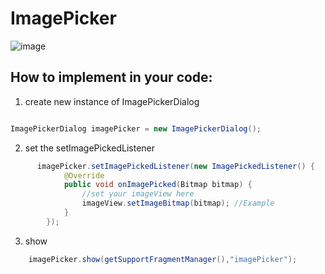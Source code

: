 # ImagePicker

![image](https://user-images.githubusercontent.com/62130401/180645465-578569f8-ea7e-448d-8669-2b131ce04dc1.png)
## How to implement in your code:


1. create new instance of ImagePickerDialog

```java

ImagePickerDialog imagePicker = new ImagePickerDialog();

```

2. set the setImagePickedListener

```java
      imagePicker.setImagePickedListener(new ImagePickedListener() {
            @Override
            public void onImagePicked(Bitmap bitmap) {
                //set your imageView here
                imageView.setImageBitmap(bitmap); //Example
            }
        });
```

3. show

```java
    imagePicker.show(getSupportFragmentManager(),"imagePicker");
```
